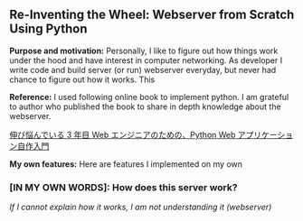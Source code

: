 ## Re-Inventing the Wheel: Webserver from Scratch Using Python

**Purpose and motivation:** Personally, I like to figure out how things work under the hood and have interest in computer networking. As developer I write code and build server (or run) webserver everyday, but never had chance to figure out how it works. This

**Reference:** I used following online book to implement python. I am grateful to author who published the book to share in depth knowledge about the webserver.

[伸び悩んでいる 3 年目 Web エンジニアのための、Python Web アプリケーション自作入門](https://zenn.dev/bigen1925/books/introduction-to-web-application-with-python)

**My own features:** Here are features I implemented on my own

### [IN MY OWN WORDS]: How does this server work?

_If I cannot explain how it works, I am not understanding it (webserver)_
